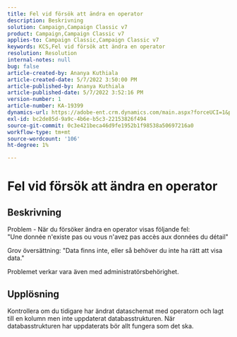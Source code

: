 ```yaml
---
title: Fel vid försök att ändra en operator
description: Beskrivning
solution: Campaign,Campaign Classic v7
product: Campaign,Campaign Classic v7
applies-to: Campaign Classic,Campaign Classic v7
keywords: KCS,Fel vid försök att ändra en operator
resolution: Resolution
internal-notes: null
bug: false
article-created-by: Ananya Kuthiala
article-created-date: 5/7/2022 3:50:00 PM
article-published-by: Ananya Kuthiala
article-published-date: 5/7/2022 3:52:16 PM
version-number: 1
article-number: KA-19399
dynamics-url: https://adobe-ent.crm.dynamics.com/main.aspx?forceUCI=1&pagetype=entityrecord&etn=knowledgearticle&id=6cf19855-1dce-ec11-a7b5-0022480a8e40
exl-id: bc2de85d-9a9c-4b6e-b5c3-22153826f494
source-git-commit: 0c3e421beca46d9fe1952b1f98538a50697216a0
workflow-type: tm+mt
source-wordcount: '106'
ht-degree: 1%

---
```


# Fel vid försök att ändra en operator

## Beskrivning

Problem - När du försöker ändra en operator visas följande fel:<br>
&quot;Une donnée n&#39;existe pas ou vous n&#39;avez pas accès aux données du détail&quot;

Grov översättning: &quot;Data finns inte, eller så behöver du inte ha rätt att visa data.&quot;

Problemet verkar vara även med administratörsbehörighet.


## Upplösning


Kontrollera om du tidigare har ändrat dataschemat med operatorn och lagt till en kolumn men inte uppdaterat databasstrukturen. När databasstrukturen har uppdaterats bör allt fungera som det ska.

